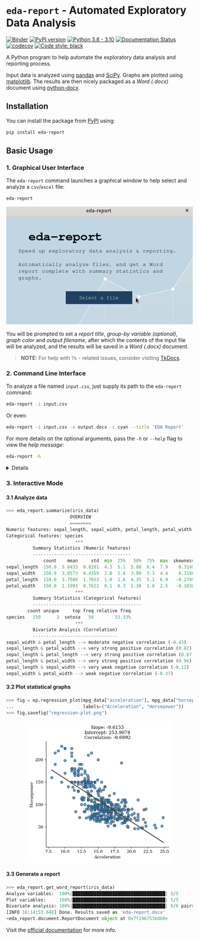 # `eda-report` - Automated Exploratory Data Analysis

[![Binder](https://mybinder.org/badge_logo.svg)](https://mybinder.org/v2/gh/Tim-Abwao/eda-report/HEAD?filepath=eda-report-basics.ipynb)
[![PyPI version](https://badge.fury.io/py/eda-report.svg)](https://badge.fury.io/py/eda-report)
[![Python 3.8 - 3.10](https://github.com/Tim-Abwao/eda-report/actions/workflows/test-python3.8-3.10.yml/badge.svg)](https://github.com/Tim-Abwao/eda-report/actions/workflows/test-python3.8-3.10.yml)
[![Documentation Status](https://readthedocs.org/projects/eda-report/badge/?version=latest)](https://eda-report.readthedocs.io/en/latest/?badge=latest)
[![codecov](https://codecov.io/gh/Tim-Abwao/eda-report/branch/main/graph/badge.svg?token=KNQD8XZCWG)](https://codecov.io/gh/Tim-Abwao/eda-report)
[![Code style: black](https://img.shields.io/badge/code%20style-black-000000.svg)](https://github.com/psf/black)

A Python program to help automate the exploratory data analysis and reporting process.

Input data is analyzed using [pandas][pandas] and [SciPy][scipy]. Graphs are plotted using [matplotlib][matplotlib]. The results are then nicely packaged as a *Word (.docx)* document using [python-docx][python-docx].

## Installation

You can install the package from [PyPI][eda-report-pypi] using:

```bash
pip install eda-report
```

## Basic Usage

### 1. Graphical User Interface

The `eda-report` command launches a graphical window to help select and analyze a `csv`/`excel` file:

```bash
eda-report
```

![screencast of the gui][screencast]

You will be prompted to set a *report title*, *group-by variable (optional)*, *graph color* and *output filename*, after which the contents of the input file will be analyzed, and the results will be saved in a *Word (.docx)* document.

>**NOTE:** For help with `Tk` - related issues, consider visiting [TkDocs][tkdocs].

### 2. Command Line Interface

To analyze a file named `input.csv`, just supply its path to the `eda-report` command:

```bash
eda-report -i input.csv
```

Or even:

```bash
eda-report -i input.csv -o output.docx -c cyan --title 'EDA Report'
```

For more details on the optional arguments, pass the `-h` or `--help` flag to view the *help message*:

```bash
eda-report -h
```

<details>

```bash
usage: eda-report [-h] [-i INFILE] [-o OUTFILE] [-t TITLE] [-c COLOR]
                  [-g GROUPBY]

Automatically analyze data and generate reports. A graphical user interface
will be launched if none of the optional arguments is specified.

optional arguments:
  -h, --help            show this help message and exit
  -i INFILE, --infile INFILE
                        A .csv or .xlsx file to analyze.
  -o OUTFILE, --outfile OUTFILE
                        The output name for analysis results (default: eda-
                        report.docx)
  -t TITLE, --title TITLE
                        The top level heading for the report (default:
                        Exploratory Data Analysis Report)
  -c COLOR, --color COLOR
                        The color to apply to graphs (default: cyan)
  -g GROUPBY, -T GROUPBY, --groupby GROUPBY, --target GROUPBY
                        The variable to use for grouping plotted values. An
                        integer value is treated as a column index, whereas a
                        string is treated as a column label.
```

</details>

### 3. Interactive Mode

#### 3.1 Analyze data

```python
>>> eda_report.summarize(iris_data)
                        OVERVIEW
                        ========
Numeric features: sepal_length, sepal_width, petal_length, petal_width
Categorical features: species
                          ***
          Summary Statistics (Numeric features)
          -------------------------------------
              count    mean     std  min  25%   50%  75%  max  skewness  kurtosis
sepal_length  150.0  5.8433  0.8281  4.3  5.1  5.80  6.4  7.9    0.3149   -0.5521
sepal_width   150.0  3.0573  0.4359  2.0  2.8  3.00  3.3  4.4    0.3190    0.2282
petal_length  150.0  3.7580  1.7653  1.0  1.6  4.35  5.1  6.9   -0.2749   -1.4021
petal_width   150.0  1.1993  0.7622  0.1  0.3  1.30  1.8  2.5   -0.1030   -1.3406
                          ***
          Summary Statistics (Categorical features)
          -----------------------------------------
        count unique     top freq relative freq
species   150      3  setosa   50        33.33%
                          ***
          Bivariate Analysis (Correlation)
          --------------------------------
sepal_width & petal_length --> moderate negative correlation (-0.43)
sepal_length & petal_width --> very strong positive correlation (0.82)
sepal_length & petal_length --> very strong positive correlation (0.87)
petal_length & petal_width --> very strong positive correlation (0.96)
sepal_length & sepal_width --> very weak negative correlation (-0.12)
sepal_width & petal_width --> weak negative correlation (-0.37)
```

#### 3.2 Plot statistical graphs

```python
>>> fig = ep.regression_plot(mpg_data["acceleration"], mpg_data["horsepower"],
...                          labels=("Acceleration", "Horsepower"))
>>> fig.savefig("regression-plot.png")
```

<img src="https://raw.githubusercontent.com/Tim-Abwao/eda-report/dev/docs/source/_static/regression-plot.png" width=400px style="display: block; margin: auto;">

#### 3.3 Generate a report

```python
>>> eda_report.get_word_report(iris_data)
Analyze variables:  100%|███████████████████████████████████| 5/5
Plot variables:     100%|███████████████████████████████████| 5/5
Bivariate analysis: 100%|███████████████████████████████████| 6/6 pairs.
[INFO 16:14:53.648] Done. Results saved as 'eda-report.docx'
<eda_report.document.ReportDocument object at 0x7f196753bd60>
```

Visit the [official documentation][docs] for more info.

[docs]: https://eda-report.readthedocs.io/
[eda-report-pypi]: https://pypi.org/project/eda-report/
[matplotlib]: https://matplotlib.org/
[pandas]: https://pandas.pydata.org/
[python-docx]: https://python-docx.readthedocs.io/
[scipy]: https://scipy.org/
[screencast]: https://raw.githubusercontent.com/Tim-Abwao/eda-report/dev/docs/source/_static/screencast.gif
[tkdocs]: https://tkdocs.com/index.html

